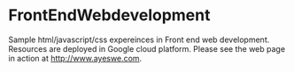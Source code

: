 # FrontEndWebdevelopment
Sample html/javascript/css expereinces in Front end web development. Resources are deployed in Google cloud platform. 
Please see the web page in action at http://www.ayeswe.com.
